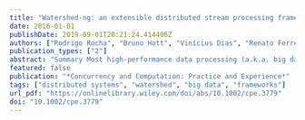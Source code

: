 ```yaml
---
title: "Watershed-ng: an extensible distributed stream processing framework"
date: 2016-01-01
publishDate: 2019-09-01T20:21:24.414406Z
authors: ["Rodrigo Rocha", "Bruno Hott", "Vinícius Dias", "Renato Ferreira", "Wagner Meira", "Dorgival Guedes"]
publication_types: ["2"]
abstract: "Summary Most high-performance data processing (a.k.a. big data) systems allow users to express their computation using abstractions (like MapReduce), which simplify the extraction of parallelism from applications. Most frameworks, however, do not allow users to specify how communication must take place: That element is deeply embedded into the run-time system abstractions, making changes hard to implement. In this work, we describe Wathershed-ng, our re-engineering of the Watershed system, a framework based on the filter–stream paradigm and originally focused on continuous stream processing. Like other big-data environments, Watershed provided object-oriented abstractions to express computation (filters), but the implementation of streams was a run-time system element. By isolating stream functionality into appropriate classes, combination of communication patterns and reuse of common message handling functions (like compression and blocking) become possible. The new architecture even allows the design of new communication patterns, for example, allowing users to choose MPI, TCP, or shared memory implementations of communication channels as their problem demands. Applications designed for the new interface showed reductions in code size on the order of 50% and above in some cases. The performance results also showed significant improvements, because some implementation bottlenecks were removed in the re-engineering process. Copyright © 2016 John Wiley & Sons, Ltd."
featured: false
publication: "*Concurrency and Computation: Practice and Experience*"
tags: ["distributed systems", "watershed", "big data", "frameworks"]
url_pdf: "https://onlinelibrary.wiley.com/doi/abs/10.1002/cpe.3779"
doi: "10.1002/cpe.3779"
---
```



